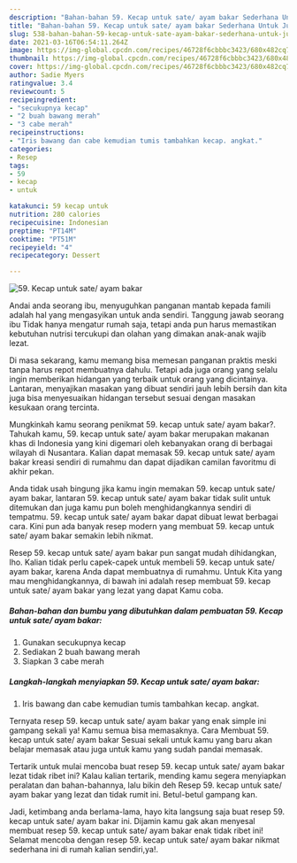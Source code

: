 ```yaml
---
description: "Bahan-bahan 59. Kecap untuk sate/ ayam bakar Sederhana Untuk Jualan"
title: "Bahan-bahan 59. Kecap untuk sate/ ayam bakar Sederhana Untuk Jualan"
slug: 538-bahan-bahan-59-kecap-untuk-sate-ayam-bakar-sederhana-untuk-jualan
date: 2021-03-16T06:54:11.264Z
image: https://img-global.cpcdn.com/recipes/46728f6cbbbc3423/680x482cq70/59-kecap-untuk-sate-ayam-bakar-foto-resep-utama.jpg
thumbnail: https://img-global.cpcdn.com/recipes/46728f6cbbbc3423/680x482cq70/59-kecap-untuk-sate-ayam-bakar-foto-resep-utama.jpg
cover: https://img-global.cpcdn.com/recipes/46728f6cbbbc3423/680x482cq70/59-kecap-untuk-sate-ayam-bakar-foto-resep-utama.jpg
author: Sadie Myers
ratingvalue: 3.4
reviewcount: 5
recipeingredient:
- "secukupnya kecap"
- "2 buah bawang merah"
- "3 cabe merah"
recipeinstructions:
- "Iris bawang dan cabe kemudian tumis tambahkan kecap. angkat."
categories:
- Resep
tags:
- 59
- kecap
- untuk

katakunci: 59 kecap untuk 
nutrition: 280 calories
recipecuisine: Indonesian
preptime: "PT14M"
cooktime: "PT51M"
recipeyield: "4"
recipecategory: Dessert

---
```



![59. Kecap untuk sate/ ayam bakar](https://img-global.cpcdn.com/recipes/46728f6cbbbc3423/680x482cq70/59-kecap-untuk-sate-ayam-bakar-foto-resep-utama.jpg)

Andai anda seorang ibu, menyuguhkan panganan mantab kepada famili adalah hal yang mengasyikan untuk anda sendiri. Tanggung jawab seorang ibu Tidak hanya mengatur rumah saja, tetapi anda pun harus memastikan kebutuhan nutrisi tercukupi dan olahan yang dimakan anak-anak wajib lezat.

Di masa  sekarang, kamu memang bisa memesan panganan praktis meski tanpa harus repot membuatnya dahulu. Tetapi ada juga orang yang selalu ingin memberikan hidangan yang terbaik untuk orang yang dicintainya. Lantaran, menyajikan masakan yang dibuat sendiri jauh lebih bersih dan kita juga bisa menyesuaikan hidangan tersebut sesuai dengan masakan kesukaan orang tercinta. 



Mungkinkah kamu seorang penikmat 59. kecap untuk sate/ ayam bakar?. Tahukah kamu, 59. kecap untuk sate/ ayam bakar merupakan makanan khas di Indonesia yang kini digemari oleh kebanyakan orang di berbagai wilayah di Nusantara. Kalian dapat memasak 59. kecap untuk sate/ ayam bakar kreasi sendiri di rumahmu dan dapat dijadikan camilan favoritmu di akhir pekan.

Anda tidak usah bingung jika kamu ingin memakan 59. kecap untuk sate/ ayam bakar, lantaran 59. kecap untuk sate/ ayam bakar tidak sulit untuk ditemukan dan juga kamu pun boleh menghidangkannya sendiri di tempatmu. 59. kecap untuk sate/ ayam bakar dapat dibuat lewat berbagai cara. Kini pun ada banyak resep modern yang membuat 59. kecap untuk sate/ ayam bakar semakin lebih nikmat.

Resep 59. kecap untuk sate/ ayam bakar pun sangat mudah dihidangkan, lho. Kalian tidak perlu capek-capek untuk membeli 59. kecap untuk sate/ ayam bakar, karena Anda dapat membuatnya di rumahmu. Untuk Kita yang mau menghidangkannya, di bawah ini adalah resep membuat 59. kecap untuk sate/ ayam bakar yang lezat yang dapat Kamu coba.

<!--inarticleads1-->

##### Bahan-bahan dan bumbu yang dibutuhkan dalam pembuatan 59. Kecap untuk sate/ ayam bakar:

1. Gunakan secukupnya kecap
1. Sediakan 2 buah bawang merah
1. Siapkan 3 cabe merah




<!--inarticleads2-->

##### Langkah-langkah menyiapkan 59. Kecap untuk sate/ ayam bakar:

1. Iris bawang dan cabe kemudian tumis tambahkan kecap. angkat.




Ternyata resep 59. kecap untuk sate/ ayam bakar yang enak simple ini gampang sekali ya! Kamu semua bisa memasaknya. Cara Membuat 59. kecap untuk sate/ ayam bakar Sesuai sekali untuk kamu yang baru akan belajar memasak atau juga untuk kamu yang sudah pandai memasak.

Tertarik untuk mulai mencoba buat resep 59. kecap untuk sate/ ayam bakar lezat tidak ribet ini? Kalau kalian tertarik, mending kamu segera menyiapkan peralatan dan bahan-bahannya, lalu bikin deh Resep 59. kecap untuk sate/ ayam bakar yang lezat dan tidak rumit ini. Betul-betul gampang kan. 

Jadi, ketimbang anda berlama-lama, hayo kita langsung saja buat resep 59. kecap untuk sate/ ayam bakar ini. Dijamin kamu gak akan menyesal membuat resep 59. kecap untuk sate/ ayam bakar enak tidak ribet ini! Selamat mencoba dengan resep 59. kecap untuk sate/ ayam bakar nikmat sederhana ini di rumah kalian sendiri,ya!.


